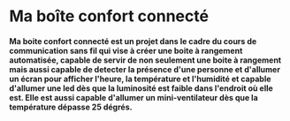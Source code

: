 # Ma boîte confort connecté
#### Ma boite confort connecté est un projet dans le cadre du cours de communication sans fil qui vise à créer une boite à rangement automatisée, capable de servir de non seulement une boite à rangement mais aussi capable de detecter la présence d'une personne et d'allumer un écran pour afficher l'heure, la température et l'humidité et capable d'allumer une led dès que la luminosité est faible dans l'endroit où elle est. Elle est aussi capable d'allumer un mini-ventilateur dès que la température dépasse 25 dégrés.
